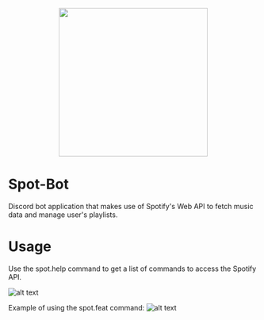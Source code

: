 <p align="center">
  <img width="300" height="300" src="https://user-images.githubusercontent.com/18038318/32081399-2c9c8c6a-ba83-11e7-91f2-477ba57de7d2.png">
</p>

# Spot-Bot
Discord bot application that makes use of Spotify's Web API to fetch music data and manage user's playlists. 

# Usage
Use the spot.help command to get a list of commands to access the Spotify API.

![alt text](https://user-images.githubusercontent.com/18038318/32081156-ae32435c-ba81-11e7-8a35-368e3466e331.PNG)

Example of using the spot.feat command:
![alt text](https://user-images.githubusercontent.com/18038318/32081158-b1780da8-ba81-11e7-89a6-b317d77bd4dc.PNG)

#
